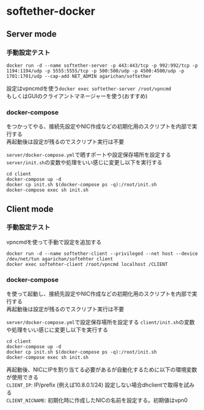 # softether-docker

Server mode
--------

### 手動設定テスト

```
docker run -d --name softether-server -p 443:443/tcp -p 992:992/tcp -p 1194:1194/udp -p 5555:5555/tcp -p 500:500/udp -p 4500:4500/udp -p 1701:1701/udp --cap-add NET_ADMIN agarichan/softether
```

設定はvpncmdを使う`docker exec softether-server /root/vpncmd`  
もしくはGUIのクライアントマネージャーを使う(おすすめ)

### docker-compose
をつかってやる、接続先設定やNIC作成などの初期化用のスクリプトを内部で実行する  
再起動後は設定が残るのでスクリプト実行は不要

`server/docker-compose.yml`で晒すポートや設定保存場所を設定する
`server/init.sh`の変数や処理をいい感じに変更し以下を実行する 

```
cd client
docker-compose up -d
docker cp init.sh $(docker-compose ps -q):/root/init.sh
docker-compose exec sh init.sh
```

Client mode
--------

### 手動設定テスト  
vpncmdを使って手動で設定を追加する

```
docker run -d --name softether-client --privileged --net host --device /dev/net/tun agarichan/softehter client
docker exec softehter-client /root/vpncmd localhost /CLIENT
```

### docker-compose
を使って起動し、接続先設定やNIC作成などの初期化用のスクリプトを内部で実行する  
再起動後は設定が残るのでスクリプト実行は不要

`server/docker-compose.yml`で設定保存場所を設定する
`client/init.sh`の変数や処理をいい感じに変更し以下を実行する 

```
cd client
docker-compose up -d
docker cp init.sh $(docker-compose ps -q):/root/init.sh
docker-compose exec sh init.sh
```

再起動後、NICにIPを割り当てる必要があるが自動化するために以下の環境変数が使用できる  
`CLIENT_IP`: IP/prefix (例えば10.8.0.1/24) 設定しない場合dhclientで取得を試みる  
`CLIENT_NICNAME`: 初期化時に作成したNICの名前を設定する。初期値はvpn0
